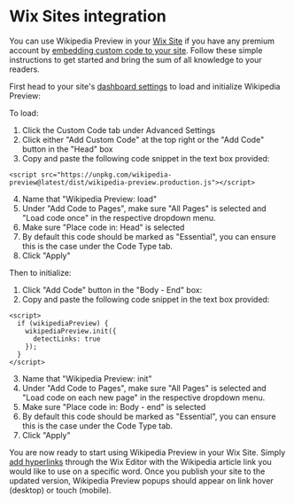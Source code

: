 # Wix Sites integration

You can use Wikipedia Preview in your [Wix Site](https://www.wix.com/) if you have any premium account by [embedding custom code to your site](https://support.wix.com/en/article/embedding-custom-code-to-your-site). Follow these simple instructions to get started and bring the sum of all knowledge to your readers.

First head to your site's [dashboard settings](https://www.wix.com/my-account/site-selector/?buttonText=Open%20Settings&title=Select%20a%20Site&autoSelectOnSingleSite=true&actionUrl=https://www.wix.com/dashboard/{{metaSiteId}}/settings) to load and initialize Wikipedia Preview:

To load:
  1. Click the Custom Code tab under Advanced Settings
  2. Click either "Add Custom Code" at the top right or the "Add Code" button in the "Head" box
  3. Copy and paste the following code snippet in the text box provided:
  ```
  <script src="https://unpkg.com/wikipedia-preview@latest/dist/wikipedia-preview.production.js"></script>
  ```
  4. Name that "Wikipedia Preview: load"
  5. Under "Add Code to Pages", make sure "All Pages" is selected and "Load code once" in the respective dropdown menu.
  6. Make sure "Place code in: Head" is selected
  7. By default this code should be marked as "Essential", you can ensure this is the case under the Code Type tab.
  8. Click "Apply"

Then to initialize:
  1. Click "Add Code" button in the "Body - End" box:
  2. Copy and paste the following code snippet in the text box provided:
  ```
  <script>
    if (wikipediaPreview) {
      wikipediaPreview.init({
        detectLinks: true
      });
    }
  </script>
  ```
  3. Name that "Wikipedia Preview: init"
  4. Under "Add Code to Pages", make sure "All Pages" is selected and "Load code on each new page" in the respective dropdown menu.
  5. Make sure "Place code in: Body - end" is selected
  6. By default this code should be marked as "Essential", you can ensure this is the case under the Code Type tab.
  7. Click "Apply"

You are now ready to start using Wikipedia Preview in your Wix Site. Simply [add hyperlinks](https://support.wix.com/en/article/wix-editor-adding-a-text-hyperlink) through the Wix Editor with the Wikipedia article link you would like to use on a specific word. Once you publish your site to the updated version, Wikipedia Preview popups should appear on link hover (desktop) or touch (mobile).